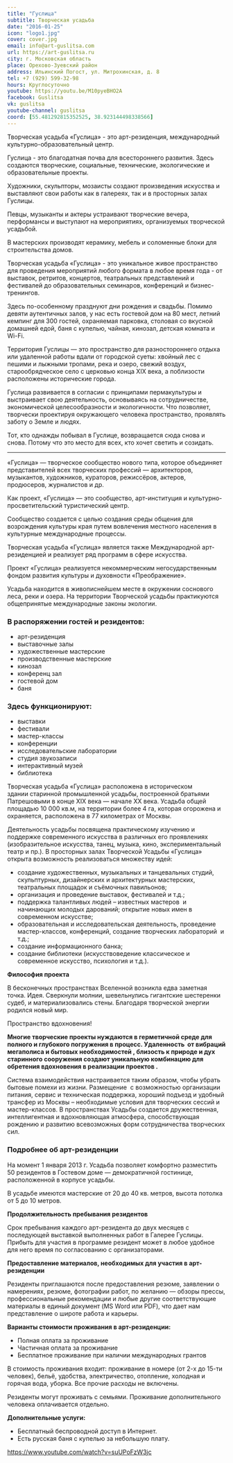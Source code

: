```yaml
---
title: "Гуслица"
subtitle: Творческая усадьба
date: "2016-01-25"
icon: "logo1.jpg"
cover: cover.jpg
email: info@art-guslitsa.com
url: https://art-guslitsa.ru
city: г. Московская область
place: Орехово-Зуевский район
address: Ильинский Погост, ул. Митрохинская, д. 8
tel: +7 (929) 599-32-98
hours: Круглосуточно
youtube: https://youtu.be/M10pyeBHO2A
facebook: Guslitsa
vk: guslitsa
youtube-channel: guslitsa
coord: [55.481292815352525, 38.923144498338566]
---
```


Творческая усадьба «Гуслица» - это арт-резиденция, международный культурно-образовательный центр.

Гуслица - это благодатная почва для всестороннего развития.
Здесь создаются творческие, социальные, технические, экологические и образовательные проекты.

Художники, скульпторы, мозаисты создают произведения искусства и выставляют свои работы как в галереях, так и в просторных залах Гуслицы.

Певцы, музыканты и актеры устраивают творческие вечера, перформансы и выступают на мероприятиях, организуемых творческой усадьбой.

В мастерских производят керамику, мебель и соломенные блоки для строительства домов.

Творческая усадьба «Гуслица» - это уникальное живое пространство для проведения мероприятий любого формата в любое время года - от выставок, ретритов, концертов, театральных представлений и фестивалей до образовательных семинаров, конференций и бизнес-тренингов.

Здесь по-особенному празднуют дни рождения и свадьбы. Помимо девяти аутентичных залов, у нас есть гостевой дом на 80 мест, летний кемпинг для 300 гостей, охраняемая парковка, столовая со вкусной домашней едой, баня с купелью, чайная, кинозал, детская комната и Wi-Fi.

Территория Гуслицы — это пространство для разностороннего отдыха или удаленной работы вдали от городской суеты: хвойный лес с пешими и лыжными тропами, река и озеро, свежий воздух, старообрядческое село с церковью конца XIX века, а поблизости расположены исторические города.

Гуслица развивается в согласии с принципами пермакультуры и выстраивает свою деятельность, основываясь на сотрудничестве, экономической целесообразности и экологичности. Что позволяет, творчески проектируя окружающего человека пространство, проявлять заботу о Земле и людях.

Тот, кто однажды побывал в Гуслице, возвращается сюда снова и снова. Потому что это место для всех, кто хочет светить и созидать.

<youtube-embed link="https://youtu.be/FRQUVs7a0-s" />

---

«Гуслица» — творческое сообщество нового типа, которое объединяет представителей всех творческих профессий — архитекторов, музыкантов, художников, кураторов, режиссёров, актеров, продюсеров, журналистов и др.

Как проект, «Гуслица» — это сообщество, арт-институция и культурно-просветительский туристический центр.

Сообщество создается с целью создания среды общения для возрождения культуры края путем вовлечения местного населения в культурные международные процессы.

Творческая усадьба «Гуслица» является также Международной арт-резиденцией и реализует ряд программ в сфере искусства.

Проект «Гуслица» реализуется некоммерческим негосударственным фондом развития культуры и духовности «Преображение».

Усадьба находится в живописнейшем месте в окружении соснового леса, реки и озера. На территории Творческой усадьбы практикуются общепринятые международные законы экологии.

### В распоряжении гостей и резидентов:

- арт-резиденция
- выставочные залы
- художественные мастерские
- производственные мастерские
- кинозал
- конференц зал
- гостевой дом
- баня

### Здесь функционируют:

- выставки
- фестивали
- мастер-классы
- конференции
- исследовательские лаборатории
- студия звукозаписи
- интерактивный музей
- библиотека

Творческая усадьба «Гуслица» расположена в историческом  здании старинной промышленной усадьбы, построенной братьями Патрешовыми в конце ХIХ века — начале XX века. Усадьба общей площадью 10 000 кв.м, на территории более 4 га, которая огорожена и охраняется, расположена в 77 километрах от Москвы.

Деятельность усадьбы посвящена практическому изучению и поддержке современного искусства в различных его проявлениях (изобразительное искусства, танец, музыка, кино, экспериментальный театр и пр.). В просторных залах Творческой Усадьбы «Гуслица» открыта возможность реализоваться множеству идей:

- создание художественных, музыкальных и танцевальных студий, скульптурных, дизайнерских и архитектурных мастерских, театральных площадок и съёмочных павильонов;
- организация и проведение выставок, фестивалей и т.д.;
- поддержка талантливых людей – известных мастеров  и начинающих молодых дарований; открытие новых имен в современном искусстве;
- образовательная и исследовательская деятельность, проведение мастер-классов, конференций, создание творческих лабораторий  и т.д.;
- создание информационного банка;
- создание библиотеки (искусствоведение классическое и современное искусство, психология и т.д.).

**Философия проекта**

В бесконечных пространствах Вселенной возникла едва заметная точка. Идея. Сверкнули молнии, шевельнулись гигантские шестеренки судеб, и материализовались стены. Благодаря творческой энергии родился новый мир.

Пространство вдохновения!

**Многие творческие проекты нуждаются в герметичной среде для полного и глубокого погружения в процесс. Удаленность  от вибраций мегаполиса и бытовых необходимостей , близость к природе и дух старинного сооружения создают уникальную комбинацию для обретения вдохновения в реализации проектов .**

Система взаимодействия настраивается таким образом, чтобы убрать бытовые помехи из жизни. Размещение  c возможностью организации питания, сервис и техническая поддержка, хороший подъезд и удобный трансфер из Москвы – необходимые условия для творческих сессий и мастер-классов. В пространствах Усадьбы создается дружественная, интеллигентная и вдохновляющая атмосфера, способствующая рождению и развитию всевозможных форм сотрудничества творческих сил.

### Подробнее об арт-резиденции

На момент 1 января 2013 г. Усадьба позволяет комфортно разместить 50 резидентов в Гостевом доме — демократичной гостинице, расположенной в корпусе усадьбы.

В усадьбе имеются мастерские от 20 до 40 кв. метров, высота потолка от 5 до 10 метров.

**Продолжительность пребывания резидентов**

Срок пребывания каждого арт-резидента до двух месяцев с последующей выставкой выполненных работ в Галерее Гуслицы. Прибыть для участия в программе резидент может в любое удобное для него время по согласованию с организаторами.

**Предоставление материалов, необходимых для участия в арт-резиденции**

Резиденты приглашаются после предоставления резюме, заявлении о намерениях, резюме, фотографии работ, по желанию — обзоры прессы, профессиональные рекомендации и любые другие соответствующие материалы в единый документ (MS Word или PDF), что дает нам представление о широте работа и карьеры.

**Варианты стоимости проживания в арт-резиденции:**

- Полная оплата за проживание
- Частичная оплата за проживание
- Бесплатное проживание при наличии международных грантов

В стоимость проживания входит: проживание в номере (от 2-х до 15-ти человек), бельё, удобства, электричество, отопление, холодная и горячая вода, уборка. Все прочие расходы не включены.

Резиденты могут проживать с семьями. Проживание дополнительного человека оплачивается отдельно.

**Дополнительные услуги:**

- Бесплатный беспроводной доступ в Интернет.
- Есть русская баня с купелью за небольшую плату.

https://www.youtube.com/watch?v=suUPoFzW3jc
